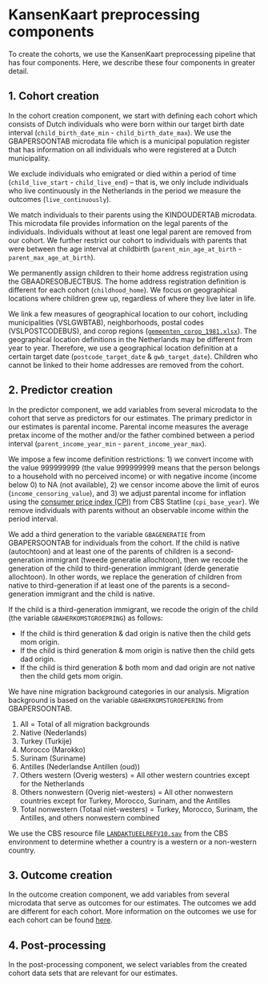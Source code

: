# KansenKaart preprocessing components
To create the cohorts, we use the KansenKaart preprocessing pipeline that has four components. Here, we describe these four components in greater detail. 


## 1. Cohort creation
In the cohort creation component, we start with defining each cohort which consists of Dutch individuals who were born within our target birth date interval (`child_birth_date_min` - `child_birth_date_max`). We use the GBAPERSOONTAB microdata file which is a municipal population register that has information on all individuals who were registered at a Dutch municipality. 

We exclude individuals who emigrated or died within a period of time (`child_live_start` - `child_live_end`) – that is, we only include individuals who live continuously in the Netherlands in the period we measure the outcomes (`live_continuously`). 

We match individuals to their parents using the KINDOUDERTAB microdata. This microdata file provides information on the legal parents of the individuals. Individuals without at least one legal parent are removed from our cohort. We further restrict our cohort to individuals with parents that were between the age interval at childbirth (`parent_min_age_at_birth` - `parent_max_age_at_birth`). 

We permanently assign children to their home address registration using the GBAADRESOBJECTBUS. The home address registration definition is different for each cohort (`childhood_home`). We focus on geographical locations where children grew up, regardless of where they live later in life. 

We link a few measures of geographical location to our cohort, including municipalities (VSLGWBTAB), neighborhoods, postal codes (VSLPOSTCODEBUS), and corop regions ([`gemeenten_corop_1981.xlsx`]( https://github.com/sodascience/kansenkaart_preprocessing/blob/cbs_updated/resources/gemeenten_corop_1981.xlsx)). The geographical location definitions in the Netherlands may be different from year to year. Therefore, we use a geographical location definition at a certain target date (`postcode_target_date` & `gwb_target_date`). Children who cannot be linked to their home addresses are removed from the cohort. 


## 2. Predictor creation
In the predictor component, we add variables from several microdata to the cohort that serve as predictors for our estimates. The primary predictor in our estimates is parental income. Parental income measures the average pretax income of the mother and/or the father combined between a period interval (`parent_income_year_min` - `parent_income_year_max`). 

We impose a few income definition restrictions: 1) we convert income with the value 999999999 (the value 999999999 means that the person belongs to a household with no perceived income) or with negative income (income below 0) to NA (not available), 2) we censor income above the limit of euros (`income_censoring_value`), and 3) we adjust parental income for inflation using the [consumer price index (CPI)]( https://github.com/sodascience/kansenkaart_preprocessing/blob/cbs_updated/resources/Consumentenprijzen__prijsindex_2015_100_07012021_123946.csv) from CBS Statline (`cpi_base_year`). We remove individuals with parents without an observable income within the period interval.

We add a third generation to the variable `GBAGENERATIE` from GBAPERSOONTAB for individuals from the cohort. If the child is native (autochtoon) and at least one of the parents of children is a second-generation immigrant (tweede generatie allochtoon), then we recode the generation of the child to third-generation immigrant (derde generatie allochtoon). In other words, we replace the generation of children from native to third-generation if at least one of the parents is a second-generation immigrant and the child is native.

If the child is a third-generation immigrant, we recode the origin of the child (the variable `GBAHERKOMSTGROEPRING`) as follows:
- If the child is third generation & dad origin is native then the child gets mom origin.
- If the child is third generation & mom origin is native then the child gets dad origin.
- If the child is third generation & both mom and dad origin are not native then the child gets mom origin.

We have nine migration background categories in our analysis. Migration background is based on the variable `GBAHERKOMSTGROEPERING` from GBAPERSOONTAB. 
1. All = Total of all migration backgrounds
2. Native (Nederlands)
3. Turkey (Turkije)
4. Morocco (Marokko)
5. Surinam (Suriname)
6. Antilles (Nederlandse Antillen (oud))
7. Others western (Overig westers) = All other western countries except for the Netherlands
8. Others nonwestern (Overig niet-westers) = All other nonwestern countries except for Turkey, Morocco, Surinam, and the Antilles
9. Total nonwestern (Totaal niet-westers) = Turkey, Morocco, Surinam, the Antilles, and others nonwestern combined

We use the CBS resource file [`LANDAKTUEELREFV10.sav`]( https://github.com/sodascience/kansenkaart_preprocessing/blob/cbs_updated/resources/LANDAKTUEELREF10.sav) from the CBS environment to determine whether a country is a western or a non-western country.


## 3. Outcome creation
In the outcome creation component, we add variables from several microdata that serve as outcomes for our estimates. The outcomes we add are different for each cohort. More information on the outcomes we use for each cohort can be found [here](https://github.com/sodascience/kansenkaart_preprocessing/blob/cbs_updated/COHORTS.md). 


## 4. Post-processing
In the post-processing component, we select variables from the created cohort data sets that are relevant for our estimates.
